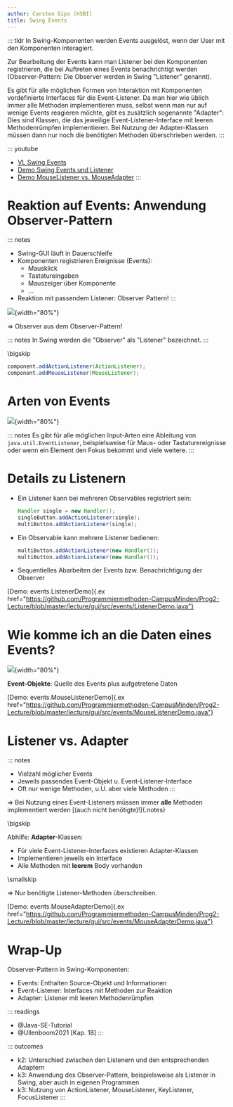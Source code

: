 ```yaml
---
author: Carsten Gips (HSBI)
title: Swing Events
---
```


::: tldr
In Swing-Komponenten werden Events ausgelöst, wenn der User mit den Komponenten interagiert.

Zur Bearbeitung der Events kann man Listener bei den Komponenten registrieren, die bei Auftreten eines Events
benachrichtigt werden (Observer-Pattern: Die Observer werden in Swing "Listener" genannt).

Es gibt für alle möglichen Formen von Interaktion mit Komponenten vordefinierte Interfaces für die Event-Listener. Da
man hier wie üblich immer alle Methoden implementieren muss, selbst wenn man nur auf wenige Events reagieren möchte,
gibt es zusätzlich sogenannte "Adapter": Dies sind Klassen, die das jeweilige Event-Listener-Interface mit leeren
Methodenrümpfen implementieren. Bei Nutzung der Adapter-Klassen müssen dann nur noch die benötigten Methoden
überschrieben werden.
:::

::: youtube
-   [VL Swing Events](https://youtu.be/Un-FS88__VU)
-   [Demo Swing Events und Listener](https://youtu.be/hjchoDaqcWY)
-   [Demo MouseListener vs. MouseAdapter](https://youtu.be/GaKMBAXY19w)
:::

# Reaktion auf Events: Anwendung Observer-Pattern

::: notes
-   Swing-GUI läuft in Dauerschleife
-   Komponenten registrieren Ereignisse (Events):
    -   Mausklick
    -   Tastatureingaben
    -   Mauszeiger über Komponente
    -   ...
-   Reaktion mit passendem Listener: Observer Pattern!
:::

![](images/ActionListener.png){width="80%"}

=\> Observer aus dem Observer-Pattern!

::: notes
In Swing werden die "Observer" als "Listener" bezeichnet.
:::

\bigskip

``` java
component.addActionListener(ActionListener);
component.addMouseListener(MouseListener);
```

# Arten von Events

![](images/EventListener.png){width="80%"}

::: notes
Es gibt für alle möglichen Input-Arten eine Ableitung von `java.util.EventListener`, beispielsweise für Maus- oder
Tastaturereignisse oder wenn ein Element den Fokus bekommt und viele weitere.
:::

# Details zu Listenern

-   Ein Listener kann bei mehreren Observables registriert sein:

    ``` java
    Handler single = new Handler();
    singleButton.addActionListener(single);
    multiButton.addActionListener(single);
    ```

-   Ein Observable kann mehrere Listener bedienen:

    ``` java
    multiButton.addActionListener(new Handler());
    multiButton.addActionListener(new Handler());
    ```

-   Sequentielles Abarbeiten der Events bzw. Benachrichtigung der Observer

[Demo: events.ListenerDemo]{.ex
href="https://github.com/Programmiermethoden-CampusMinden/Prog2-Lecture/blob/master/lecture/gui/src/events/ListenerDemo.java"}

# Wie komme ich an die Daten eines Events?

![](images/EventObject.png){width="80%"}

**Event-Objekte**: Quelle des Events plus aufgetretene Daten

[Demo: events.MouseListenerDemo]{.ex
href="https://github.com/Programmiermethoden-CampusMinden/Prog2-Lecture/blob/master/lecture/gui/src/events/MouseListenerDemo.java"}

# Listener vs. Adapter

::: notes
-   Vielzahl möglicher Events
-   Jeweils passendes Event-Objekt u. Event-Listener-Interface
-   Oft nur wenige Methoden, u.U. aber viele Methoden
:::

=\> Bei Nutzung eines Event-Listeners müssen immer **alle** Methoden implementiert werden [(auch nicht
benötigte)!]{.notes}

\bigskip

Abhilfe: **Adapter**-Klassen:

-   Für viele Event-Listener-Interfaces existieren Adapter-Klassen
-   Implementieren jeweils ein Interface
-   Alle Methoden mit **leerem** Body vorhanden

\smallskip

=\> Nur benötigte Listener-Methoden überschreiben.

[Demo: events.MouseAdapterDemo]{.ex
href="https://github.com/Programmiermethoden-CampusMinden/Prog2-Lecture/blob/master/lecture/gui/src/events/MouseAdapterDemo.java"}

# Wrap-Up

Observer-Pattern in Swing-Komponenten:

-   Events: Enthalten Source-Objekt und Informationen
-   Event-Listener: Interfaces mit Methoden zur Reaktion
-   Adapter: Listener mit leeren Methodenrümpfen

::: readings
-   @Java-SE-Tutorial
-   @Ullenboom2021 [Kap. 18]
:::

::: outcomes
-   k2: Unterschied zwischen den Listenern und den entsprechenden Adaptern
-   k3: Anwendung des Observer-Pattern, beispielsweise als Listener in Swing, aber auch in eigenen Programmen
-   k3: Nutzung von ActionListener, MouseListener, KeyListener, FocusListener
:::
